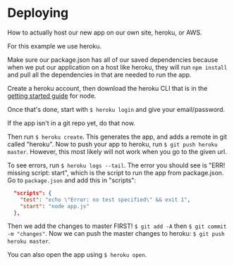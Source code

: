 # Deploying

How to actually host our new app on our own site, heroku, or AWS.  

For this example we use heroku.

Make sure our package.json has all of our saved dependencies because when we put our application on a host like heroku, they will run `npm install` and pull all the dependencies in that are needed to run the app.

Create a heroku account, then download the heroku CLI that is in the [getting started guide](https://devcenter.heroku.com/articles/getting-started-with-nodejs#set-up) for node.  

Once that's done, start with `$ heroku login` and give your email/password.

If the app isn't in a git repo yet, do that now.

Then run `$ heroku create`. This generates the app, and adds a remote in git called "heroku". Now to push your app to heroku, run `$ git push heroku master`. However, this most likely will not work when you go to the given url.  

To see errors, run `$ heroku logs --tail`. The error you should see is "ERR! missing script: start", which is the script to run the app from package.json. Go to `package.json` and add this in "scripts":

```json
  "scripts": {
    "test": "echo \"Error: no test specified\" && exit 1",
    "start": "node app.js"
  },
```

Then we add the changes to master FIRST! `$ git add -A` then `$ git commit -m "changes"`.
Now we can push the master changes to heroku: `$ git push heroku master`.

You can also open the app using `$ heroku open`.
